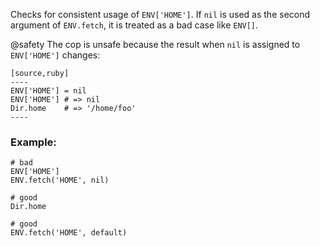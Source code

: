 Checks for consistent usage of `ENV['HOME']`. If `nil` is used as
the second argument of `ENV.fetch`, it is treated as a bad case like `ENV[]`.

@safety
    The cop is unsafe because the result when `nil` is assigned to `ENV['HOME']` changes:

    [source,ruby]
    ----
    ENV['HOME'] = nil
    ENV['HOME'] # => nil
    Dir.home    # => '/home/foo'
    ----

### Example:

    # bad
    ENV['HOME']
    ENV.fetch('HOME', nil)

    # good
    Dir.home

    # good
    ENV.fetch('HOME', default)
